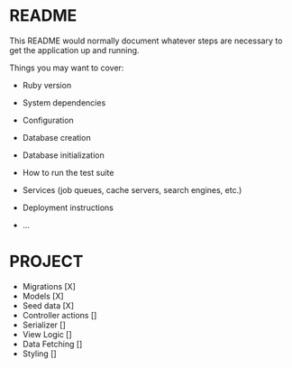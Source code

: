 # README

This README would normally document whatever steps are necessary to get the
application up and running.

Things you may want to cover:

* Ruby version

* System dependencies

* Configuration

* Database creation

* Database initialization

* How to run the test suite

* Services (job queues, cache servers, search engines, etc.)

* Deployment instructions

* ...

# PROJECT 
- Migrations [X]
- Models [X]
- Seed data [X]
- Controller actions []
- Serializer []
- View Logic []	
- Data Fetching []			
- Styling []


